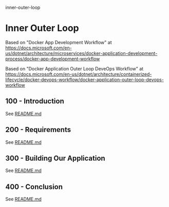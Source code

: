 inner-outer-loop
# Inner Outer Loop

Based on "Docker App Development Workflow" at https://docs.microsoft.com/en-us/dotnet/architecture/microservices/docker-application-development-process/docker-app-development-workflow

Based on "Docker Application Outer Loop DeveOps Workflow" at https://docs.microsoft.com/en-us/dotnet/architecture/containerized-lifecycle/docker-devops-workflow/docker-application-outer-loop-devops-workflow

## 100 - Introduction

See [README.md](./100/README.md)

## 200 - Requirements

See [README.md](./200/README.md)

## 300 - Building Our Application

See [README.md](./300/README.md)

## 400 - Conclusion

See [README.md](./400/README.md)
